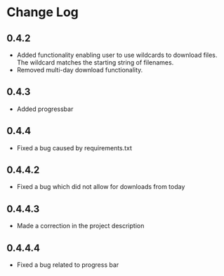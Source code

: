 # Change Log

## 0.4.2

- Added functionality enabling user to use wildcards to download files. The wildcard matches the starting string of filenames.
- Removed multi-day download functionality.

## 0.4.3

- Added progressbar

## 0.4.4

- Fixed a bug caused by requirements.txt


## 0.4.4.2

- Fixed a bug which did not allow for downloads from today

## 0.4.4.3

- Made a correction in the project description

## 0.4.4.4

- Fixed a bug related to progress bar